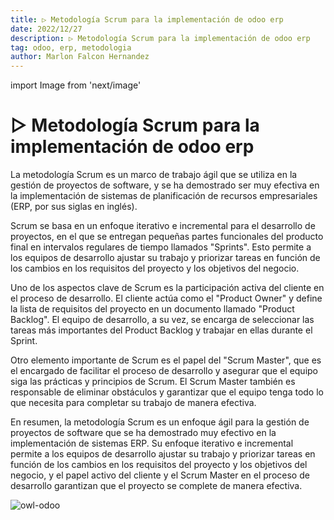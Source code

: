 ```yaml
---
title: ▷ Metodología Scrum para la implementación de odoo erp
date: 2022/12/27
description: ▷ Metodología Scrum para la implementación de odoo erp
tag: odoo, erp, metodologia
author: Marlon Falcon Hernandez
---
```

import Image from 'next/image'

# ▷ Metodología Scrum para la implementación de odoo erp
La metodología Scrum es un marco de trabajo ágil que se utiliza en la gestión de proyectos de software, y se ha demostrado ser muy efectiva en la implementación de sistemas de planificación de recursos empresariales (ERP, por sus siglas en inglés).

Scrum se basa en un enfoque iterativo e incremental para el desarrollo de proyectos, en el que se entregan pequeñas partes funcionales del producto final en intervalos regulares de tiempo llamados "Sprints". Esto permite a los equipos de desarrollo ajustar su trabajo y priorizar tareas en función de los cambios en los requisitos del proyecto y los objetivos del negocio.

Uno de los aspectos clave de Scrum es la participación activa del cliente en el proceso de desarrollo. El cliente actúa como el "Product Owner" y define la lista de requisitos del proyecto en un documento llamado "Product Backlog". El equipo de desarrollo, a su vez, se encarga de seleccionar las tareas más importantes del Product Backlog y trabajar en ellas durante el Sprint.

Otro elemento importante de Scrum es el papel del "Scrum Master", que es el encargado de facilitar el proceso de desarrollo y asegurar que el equipo siga las prácticas y principios de Scrum. El Scrum Master también es responsable de eliminar obstáculos y garantizar que el equipo tenga todo lo que necesita para completar su trabajo de manera efectiva.

En resumen, la metodología Scrum es un enfoque ágil para la gestión de proyectos de software que se ha demostrado muy efectivo en la implementación de sistemas ERP. Su enfoque iterativo e incremental permite a los equipos de desarrollo ajustar su trabajo y priorizar tareas en función de los cambios en los requisitos del proyecto y los objetivos del negocio, y el papel activo del cliente y el Scrum Master en el proceso de desarrollo garantizan que el proyecto se complete de manera efectiva.

<Image
  src="/images/posts/erp-implementacion.png"
  alt="owl-odoo"
  width={1280}
  height={720}
  priority
  className="next-image"
/>
